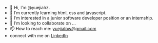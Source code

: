- 👋 Hi, I’m @yuejiahz.
- 🌱 I’m currently learning html, css and javascript.
- 👀 I’m interested in a junior software developer position or an internship.
- 💞️ I’m looking to collaborate on ...
- 📫 How to reach me: yuejialow@gmail.com
- connect with me on [LinkedIn](https://www.linkedin.com/in/yue-jia-low-aa63a0191/)
<!---
yuejiahz/yuejiahz is a ✨ special ✨ repository because its `README.md` (this file) appears on your GitHub profile.
You can click the Preview link to take a look at your changes.
--->
